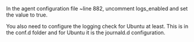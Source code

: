 In the agent configuration file ~line 882, uncomment logs_enabled and set the value to true.

You also need to configure the logging check for Ubuntu at least.  This is in the conf.d folder and for Ubuntu it is the journald.d configuration.